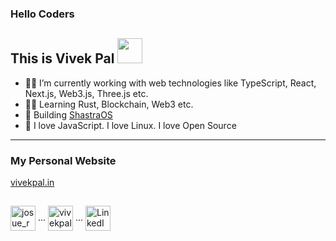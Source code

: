 ### Hello Coders 
## This is Vivek Pal <img src="https://media.giphy.com/media/WUlplcMpOCEmTGBtBW/giphy.gif" width="40">

- 👨‍💻 I’m currently working with web technologies like TypeScript, React, Next.js, Web3.js, Three.js etc.
- 👨‍💻 Learning Rust, Blockchain, Web3 etc.
- 🔨 Building  <a href="https://shastraos.vercel.app">ShastraOS</a>
- 🧡 I love JavaScript. I love Linux. I love Open Source
---

### My Personal Website

<a href="https://vivekpal.in">vivekpal.in</a>

##

<p>
   <a href="https://instagram.com/vivekpal.in/" target="blank"><img align="center" src="https://pluspng.com/img-png/instagram-icon-png-instagram-icon-png-50-px-1600.png" alt="josue_rojasv" height="40" width="40" /></a> ...
 <a href="https://twitter.com/vivekpal0x" target="blank"><img align="center" src="https://upload.wikimedia.org/wikipedia/commons/4/4f/Twitter-logo.svg" alt="vivekpal_" height="40" width="40" /></a> ...
  <a href="https://www.linkedin.com/in/vivekpal1/" target="blank"><img align="center" src="https://cdn4.iconfinder.com/data/icons/neon-social-icons-set/256/social_media_icons_neon_set_256x256_0010_linkedin.png" alt="LinkedIn" height="40" width="40" /></a>
 
</p>


## 
<!---
<p align="center">
  <img src="https://github.com/vivekpal1/vivekpal1/raw/output/github-contribution-grid-snake.svg" alt="snake"></center>
</p>

--- -->

